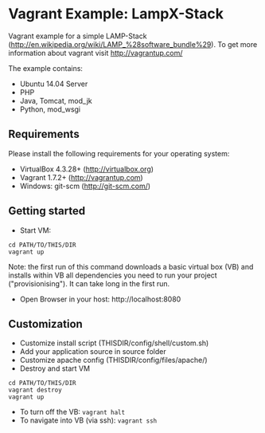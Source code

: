 # Vagrant Example: LampX-Stack

Vagrant example for a simple LAMP-Stack (http://en.wikipedia.org/wiki/LAMP_%28software_bundle%29).
To get more information about vagrant visit http://vagrantup.com/

The example contains:

 * Ubuntu 14.04 Server
 * PHP
 * Java, Tomcat, mod_jk
 * Python, mod_wsgi

## Requirements 

Please install the following requirements for your operating system:

 * VirtualBox 4.3.28+  (http://virtualbox.org) 
 * Vagrant 1.7.2+ (http://vagrantup.com) 
 * Windows: git-scm (http://git-scm.com/)

## Getting started
 * Start VM: 
```
cd PATH/TO/THIS/DIR
vagrant up
```
   Note: the first run of this command downloads a basic virtual box (VB) and installs within VB all dependencies you need to run your project ("provisionising"). It can take long in the first run.
 * Open Browser in your host: http://localhost:8080

## Customization
 * Customize install script (THISDIR/config/shell/custom.sh)
 * Add your application source in source folder 
 * Customize apache config (THISDIR/config/files/apache/)
 * Destroy and start VM
```
cd PATH/TO/THIS/DIR
vagrant destroy
vagrant up
```
 * To turn off the VB: ```vagrant halt```
 * To navigate into VB (via ssh): ```vagrant ssh```

